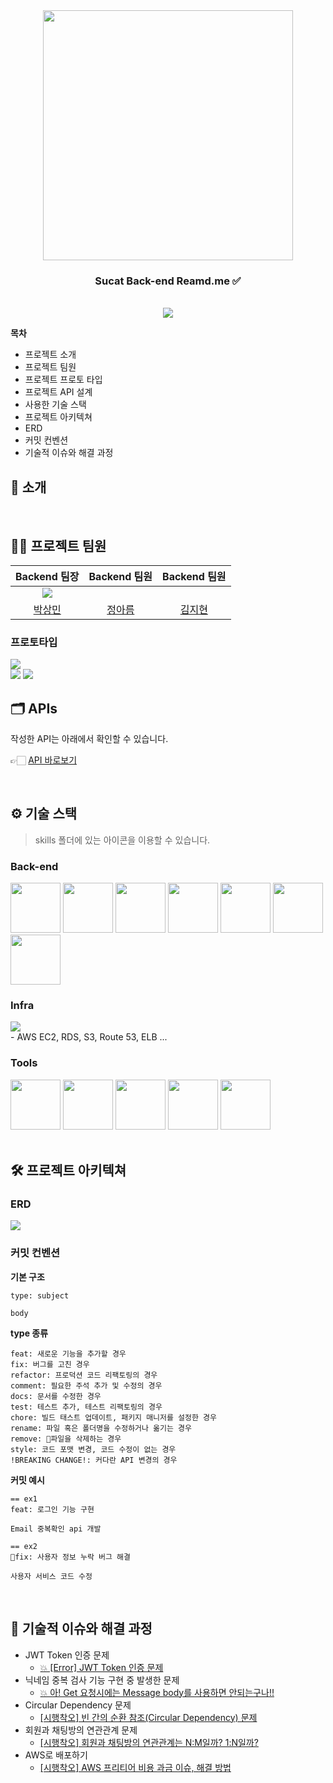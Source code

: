 <div align="center">

<!-- logo -->
<img src="https://github.com/user-attachments/assets/f4f50d50-cbc4-434f-9424-0e5a6fa87fa1" width="400"/>

### Sucat Back-end Reamd.me ✅

<br/> [<img src="https://img.shields.io/badge/프로젝트 기간-2024.5.10~2024.11.20-green?style=flat&logo=&logoColor=white" />]()

</div> 

**목차**
- 프로젝트 소개
- 프로젝트 팀원
- 프로젝트 프로토 타입
- 프로젝트 API 설계
- 사용한 기술 스택
- 프로젝트 아키텍쳐
- ERD
- 커밋 컨벤션
- 기술적 이슈와 해결 과정

## 📝 소개

<br />

## 💁‍♂️ 프로젝트 팀원
|Backend 팀장|Backend 팀원|Backend 팀원|
|:---:|:---:|:---:|
| ![](https://github.com/pp8817.png?size=120) | ![]() | ![]()|
|[박상민](https://github.com/yewon-Noh)|[정아름](https://github.com/armddi)|[김지현](https://github.com/Jihyeon02)|


### 프로토타입
<img src="https://github.com/user-attachments/assets/3530555f-c4ac-41c5-9925-f89fbd64bce8"><br/>
<img src="https://github.com/user-attachments/assets/26b0e4f1-9465-4301-804e-1985cc9aac49">
<img src="https://github.com/user-attachments/assets/81a658e0-ae39-4d65-8a0b-cf1ca0d8dd3c">
<br />

## 🗂️ APIs
작성한 API는 아래에서 확인할 수 있습니다.

👉🏻 [API 바로보기](https://documenter.getpostman.com/view/28413167/2sA3rwNEYL)


<br />

## ⚙ 기술 스택
> skills 폴더에 있는 아이콘을 이용할 수 있습니다.
### Back-end
<div>
<img src="https://github.com/yewon-Noh/readme-template/blob/main/skills/Java.png?raw=true" width="80">
<img src="https://github.com/yewon-Noh/readme-template/blob/main/skills/SpringBoot.png?raw=true" width="80">
<img src="https://github.com/yewon-Noh/readme-template/blob/main/skills/SpringSecurity.png?raw=true" width="80">
<img src="https://github.com/yewon-Noh/readme-template/blob/main/skills/SpringDataJPA.png?raw=true" width="80">
<img src="https://github.com/yewon-Noh/readme-template/blob/main/skills/Mysql.png?raw=true" width="80">
<img src="https://github.com/yewon-Noh/readme-template/blob/main/skills/Redis.png?raw=true" width="80">
<img src="https://github.com/yewon-Noh/readme-template/blob/main/skills/JWT.png?raw=true" width="80">


</div>

### Infra
<div>
<img src="https://img.shields.io/badge/amazonaws-232F3E?style=for-the-badge&logo=amazonaws&logoColor=white"><br/>
- AWS EC2, RDS, S3, Route 53, ELB ...
</div>

### Tools
<div>
<img src="https://github.com/yewon-Noh/readme-template/blob/main/skills/Github.png?raw=true" width="80">
<img src="https://github.com/yewon-Noh/readme-template/blob/main/skills/Notion.png?raw=true" width="80">
<img src="https://github.com/yewon-Noh/readme-template/blob/main/skills/Discord.png?raw=true" width="80">
<img src="https://github.com/yewon-Noh/readme-template/blob/main/skills/Figma.png?raw=true" width="80">
<img src="https://github.com/yewon-Noh/readme-template/blob/main/skills/Postman.png?raw=true" width="80">
</div>

<br />

## 🛠️ 프로젝트 아키텍쳐

### ERD
<img src="https://github.com/user-attachments/assets/1f6be81e-fe32-46df-b835-5595f938492b">
<br/>

### 커밋 컨벤션

**기본 구조**

```
type: subject

body
```

**type 종류**
```
feat: 새로운 기능을 추가할 경우
fix: 버그를 고친 경우
refactor: 프로덕션 코드 리팩토링의 경우
comment: 필요한 주석 추가 및 수정의 경우
docs: 문서를 수정한 경우
test: 테스트 추가, 테스트 리팩토링의 경우
chore: 빌드 태스트 업데이트, 패키지 매니저를 설정한 경우
rename: 파일 혹은 폴더명을 수정하거나 옮기는 경우
remove: 파일을 삭제하는 경우
style: 코드 포맷 변경, 코드 수정이 없는 경우
!BREAKING CHANGE!: 커다란 API 변경의 경우
```

**커밋 예시**
```
== ex1
feat: 로그인 기능 구현

Email 중복확인 api 개발

== ex2
fix: 사용자 정보 누락 버그 해결

사용자 서비스 코드 수정
```

<br />

## 🤔 기술적 이슈와 해결 과정
- JWT Token 인증 문제
    - [💥 [Error] JWT Token 인증 문제](https://velog.io/@pp8817/Error-JWT-Token-인증-문제)
- 닉네임 중복 검사 기능 구현 중 발생한 문제
    - [💥 아! Get 요청시에는 Message body를 사용하면 안되는구나!!](https://velog.io/@pp8817/아-Get-요청시에는-body에-데이터를-담아서-전송을-못하는구나)
- Circular Dependency 문제
    - [[시행착오] 빈 간의 순환 참조(Circular Dependency) 문제](https://velog.io/@pp8817/시행착오-빈-간의-순환-참조Circular-Dependency-문제)
- 회원과 채팅방의 연관관계 문제
    - [[시행착오] 회원과 채팅방의 연관관계는 N:M일까? 1:N일까?](https://velog.io/@pp8817/시행착오-회원과-채팅방-연관관계-설정)
- AWS로 배포하기
    - [[시행착오] AWS 프리티어 비용 과금 이슈, 해결 방법](https://velog.io/@pp8817/Project-AWS-프리티어-비용-과금-이슈-해결-방법)

<br />
